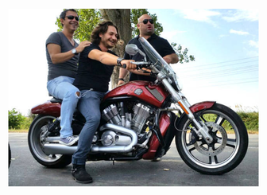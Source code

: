 ![](juratihells-kitchen-moto.jpg)
  <!--- <p><img align="left" src="https://github-readme-stats.vercel.app/api/top-langs/?username=literallychiurecs&layout=compact" /> --->


<!---
literallychiurecs/literallychiurecs is a ✨ special ✨ repository because its `README.md` (this file) appears on your GitHub profile.
You can click the Preview link to take a look at your changes.
--->
